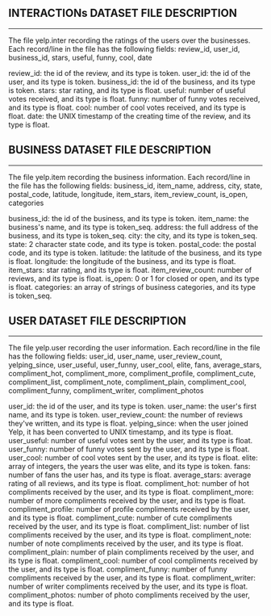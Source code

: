 INTERACTIONs DATASET FILE DESCRIPTION
------------------------------------------------------------------------------------
------------------------------------------------------------------------------------
The file yelp.inter recording the ratings of the users over the businesses.
Each record/line in the file has the following fields: review_id, user_id, business_id, stars, useful, funny, cool, date

review_id: the id of the review, and its type is token.
user_id: the id of the user, and its type is token.
business_id: the id of the business, and its type is token.
stars: star rating, and its type is float.
useful: number of useful votes received, and its type is float.
funny: number of funny votes received, and its type is float.
cool: number of cool votes received, and its type is float.
date: the UNIX timestamp of the creating time of the review, and its type is float.

BUSINESS DATASET FILE DESCRIPTION
------------------------------------------------------------------------------------
------------------------------------------------------------------------------------
The file yelp.item recording the business information.
Each record/line in the file has the following fields: business_id, item_name, address, city, state, postal_code, latitude, longitude, item_stars, item_review_count, is_open, categories
 
business_id: the id of the business, and its type is token.
item_name: the business's name, and its type is token_seq.
address: the full address of the business, and its type is token_seq.
city: the city, and its type is token_seq.
state: 2 character state code, and its type is token.
postal_code: the postal code, and its type is token.
latitude: the latitude of the business, and its type is float.
longitude: the longitude of the business, and its type is float.
item_stars: star rating, and its type is float.
item_review_count: number of reviews, and its type is float.
is_open: 0 or 1 for closed or open, and its type is float.
categories: an array of strings of business categories, and its type is token_seq.

USER DATASET FILE DESCRIPTION
------------------------------------------------------------------------------------
------------------------------------------------------------------------------------
The file yelp.user recording the user information.
Each record/line in the file has the following fields: user_id, user_name, user_review_count, yelping_since, user_useful, user_funny, user_cool, elite, fans, average_stars, compliment_hot, compliment_more, compliment_profile, compliment_cute, compliment_list, compliment_note, compliment_plain, compliment_cool, compliment_funny, compliment_writer, compliment_photos

user_id: the id of the user, and its type is token.
user_name: the user's first name, and its type is token.
user_review_count: the number of reviews they've written, and its type is float.
yelping_since: when the user joined Yelp, it has been converted to UNIX timestamp, and its type is float.
user_useful: number of useful votes sent by the user, and its type is float.
user_funny: number of funny votes sent by the user, and its type is float.
user_cool: number of cool votes sent by the user, and its type is float.
elite: array of integers, the years the user was elite, and its type is token.
fans: number of fans the user has, and its type is float.
average_stars: average rating of all reviews, and its type is float.
compliment_hot: number of hot compliments received by the user, and its type is float.
compliment_more: number of more compliments received by the user, and its type is float.
compliment_profile: number of profile compliments received by the user, and its type is float.
compliment_cute: number of cute compliments received by the user, and its type is float.
compliment_list: number of list compliments received by the user, and its type is float.
compliment_note: number of note compliments received by the user, and its type is float.
compliment_plain: number of plain compliments received by the user, and its type is float.
compliment_cool: number of cool compliments received by the user, and its type is float.
compliment_funny: number of funny compliments received by the user, and its type is float.
compliment_writer: number of writer compliments received by the user, and its type is float.
compliment_photos: number of photo compliments received by the user, and its type is float.
